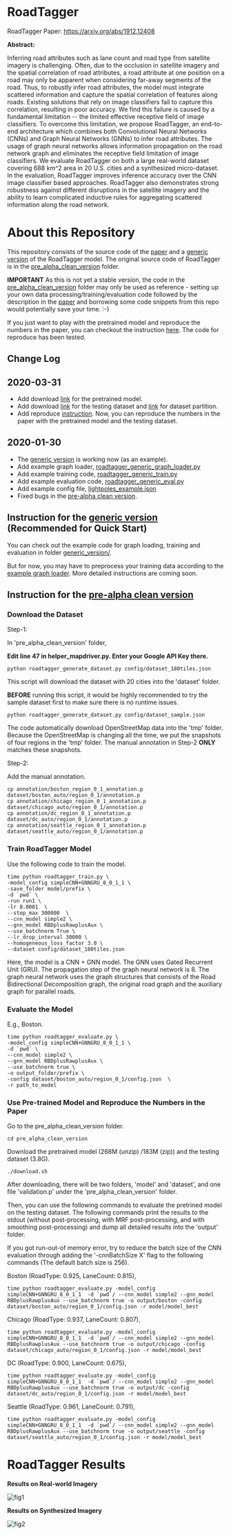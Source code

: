 # RoadTagger

RoadTagger Paper: https://arxiv.org/abs/1912.12408

**Abstract:**

Inferring road attributes such as lane count and road type from satellite imagery is challenging. Often, due to the occlusion in satellite imagery and the spatial correlation of road attributes, a road attribute at one position on a road may only be apparent when considering far-away segments of the road. Thus, to robustly infer road attributes, the model must integrate scattered information and capture the spatial correlation of features along roads. Existing solutions that rely on image classifiers fail to capture this correlation, resulting in poor accuracy. We find this failure is caused by a fundamental limitation -- the limited effective receptive field of image classifiers. To overcome this limitation, we propose RoadTagger, an end-to-end architecture which combines both Convolutional Neural Networks (CNNs) and Graph Neural Networks (GNNs) to infer road attributes. The usage of graph neural networks allows information propagation on the road network graph and eliminates the receptive field limitation of image classifiers. We evaluate RoadTagger on both a large real-world dataset covering 688 km^2 area in 20 U.S. cities and a synthesized micro-dataset. In the evaluation, RoadTagger improves inference accuracy over the CNN image classifier based approaches. RoadTagger also demonstrates strong robustness against different disruptions in the satellite imagery and the ability to learn complicated inductive rules for aggregating scattered information along the road network.


# About this Repository 

This repository consists of the source code of the [paper](https://arxiv.org/abs/1912.12408) and a [generic version](https://github.com/mitroadmaps/roadtagger/tree/master/generic_version) of the RoadTagger model. The original source code of RoadTagger is in the [pre_alpha_clean_version](https://github.com/mitroadmaps/roadtagger/tree/master/pre_alpha_clean_version) folder.

**IMPORTANT** As this is not yet a stable version, the code in the [pre_alpha_clean_version](https://github.com/mitroadmaps/roadtagger/tree/master/pre_alpha_clean_version) folder may only be used as reference - setting up your own data processing/training/evaluation code followed by the description in the [paper](https://arxiv.org/abs/1912.12408) and borrowing some code snippets from this repo would potentially save your time. :-) 

If you just want to play with the pretrained model and reproduce the numbers in the paper, you can checkout the instruction [here](#model). The code for reproduce has been tested. 


## Change Log 
**2020-03-31**
--------------------
- Add download [link](https://mapster.csail.mit.edu/data/roadtagger/model.zip) for the pretrained model.
- Add download [link](https://mapster.csail.mit.edu/data/roadtagger/dataset_testing.zip) for the testing dataset and [link](https://mapster.csail.mit.edu/data/roadtagger/validation.p) for dataset partition.
- Add reproduce [instruction](#model). Now, you can reproduce the numbers in the paper with the pretrained model and the testing dataset.

**2020-01-30**
--------------------
- The [generic version](https://github.com/mitroadmaps/roadtagger/tree/master/generic_version) is working now (as an example).
- Add example graph loader, [roadtagger_generic_graph_loader.py](https://github.com/mitroadmaps/roadtagger/blob/master/generic_version/roadtagger_generic_graph_loader.py)
- Add example training code, [roadtagger_generic_train.py](https://github.com/mitroadmaps/roadtagger/blob/master/generic_version/roadtagger_generic_train.py)
- Add example evaluation code, [roadtagger_generic_eval.py](https://github.com/mitroadmaps/roadtagger/blob/master/generic_version/roadtagger_generic_eval.py)
- Add example config file, [lightpoles_example.json](https://github.com/mitroadmaps/roadtagger/blob/master/generic_version/configs/lightpoles_example.json)
- Fixed bugs in the [pre-alpha clean version](https://github.com/mitroadmaps/roadtagger/tree/master/pre_alpha_clean_version). 



## Instruction for the [generic version](https://github.com/mitroadmaps/roadtagger/tree/master/generic_version) (Recommended for Quick Start)

You can check out the example code for graph loading, training and evaluation in folder [generic_version/](https://github.com/mitroadmaps/roadtagger/tree/master/generic_version).

But for now, you may have to preprocess your training data according to the [example graph loader](https://github.com/mitroadmaps/roadtagger/blob/master/generic_version/roadtagger_generic_graph_loader.py). More detailed instructions are coming soon.


## Instruction for the [pre-alpha clean version](https://github.com/mitroadmaps/roadtagger/tree/master/pre_alpha_clean_version)
### Download the Dataset

Step-1:

In 'pre_alpha_clean_version' folder, 

**Edit line 47 in helper_mapdriver.py. Enter your Google API Key there.**

```
python roadtagger_generate_dataset.py config/dataset_180tiles.json 
```

This script will download the dataset with 20 cities into the 'dataset' folder. 

**BEFORE** running this script, it would be highly recommended to try the sample dataset first to make sure there is no runtime issues.

```
python roadtagger_generate_dataset.py config/dataset_sample.json 
```
The code automatically download OpenStreetMap data into the 'tmp' folder. Because the OpenStreetMap is changing all the time, we put the snapshots of four regions in the 'tmp' folder. The manual annotation in Step-2 **ONLY** matches these snapshots. 


Step-2:

Add the manual annotation.

```
cp annotation/boston_region_0_1_annotation.p dataset/boston_auto/region_0_1/annotation.p
cp annotation/chicago_region_0_1_annotation.p dataset/chicago_auto/region_0_1/annotation.p
cp annotation/dc_region_0_1_annotation.p dataset/dc_auto/region_0_1/annotation.p
cp annotation/seattle_region_0_1_annotation.p dataset/seattle_auto/region_0_1/annotation.p
```

### Train RoadTagger Model

Use the following code to train the model. 

```
time python roadtagger_train.py \
-model_config simpleCNN+GNNGRU_8_0_1_1 \
-save_folder model/prefix \
-d `pwd` \
-run run1 \
-lr 0.0001  \
--step_max 300000  \
--cnn_model simple2 \
--gnn_model RBDplusRawplusAux \
--use_batchnorm True \
--lr_drop_interval 30000 \
--homogeneous_loss_factor 3.0 \
--dataset config/dataset_180tiles.json
```

Here, the model is a CNN + GNN model. The GNN uses Gated Recurrent Unit (GRU). The propagation step of the graph neural network is 8. The graph neural network uses the graph structures that consists of the Road Bidirectional Decomposition graph, the original road graph and the auxiliary graph for parallel roads.  


### Evaluate the Model 

E.g., Boston. 

```
time python roadtagger_evaluate.py \
-model_config simpleCNN+GNNGRU_8_0_1_1 \
-d `pwd` \
--cnn_model simple2 \
--gnn_model RBDplusRawplusAux \
--use_batchnorm true \
-o output_folder/prefix \
-config dataset/boston_auto/region_0_1/config.json  \
-r path_to_model
```

### <a name="model"></a> Use Pre-trained Model and Reproduce the Numbers in the Paper
Go to the pre_alpha_clean_version folder.
```
cd pre_alpha_clean_version
```

Download the pretrained model (268M (unzip) /183M (zip)) and the testing dataset (3.8G). 
```
./download.sh 
```

After downloading, there will be two folders, 'model' and 'dataset', and one file 'validation.p' under the 'pre_alpha_clean_version' folder.

Then, you can use the following commands to evaluate the pretrined model on the testing dataset. The following commands print the results to the stdout (without post-processing, with MRF post-processing, and with smoothing post-processing) and dump all detailed results into the 'output' folder. 

If you got run-out-of memory error, try to reduce the batch size of the CNN evaluation through adding the '-cnnBatchSize X' flag to the following commands (The default batch size is 256).


Boston (RoadType: 0.925, LaneCount: 0.815),  
```
time python roadtagger_evaluate.py -model_config simpleCNN+GNNGRU_8_0_1_1  -d `pwd`/ --cnn_model simple2 --gnn_model RBDplusRawplusAux --use_batchnorm true -o output/boston -config dataset/boston_auto/region_0_1/config.json -r model/model_best

```

Chicago (RoadType: 0.937, LaneCount: 0.807),
```
time python roadtagger_evaluate.py -model_config simpleCNN+GNNGRU_8_0_1_1  -d `pwd`/ --cnn_model simple2 --gnn_model RBDplusRawplusAux --use_batchnorm true -o output/chicago -config dataset/chicago_auto/region_0_1/config.json -r model/model_best

```

DC (RoadType: 0.900, LaneCount: 0.675),
```
time python roadtagger_evaluate.py -model_config simpleCNN+GNNGRU_8_0_1_1  -d `pwd`/ --cnn_model simple2 --gnn_model RBDplusRawplusAux --use_batchnorm true -o output/dc -config dataset/dc_auto/region_0_1/config.json -r model/model_best

```

Seattle (RoadType: 0.961, LaneCount: 0.791),
```
time python roadtagger_evaluate.py -model_config simpleCNN+GNNGRU_8_0_1_1  -d `pwd`/ --cnn_model simple2 --gnn_model RBDplusRawplusAux --use_batchnorm true -o output/seattle -config dataset/seattle_auto/region_0_1/config.json -r model/model_best

```






# RoadTagger Results

**Results on Real-world Imagery**

![fig1](https://github.com/mitroadmaps/roadtagger/blob/master/figure/real.png "Results on Real-world Imagery")

**Results on Synthesized Imagery**

![fig2](https://github.com/mitroadmaps/roadtagger/blob/master/figure/synthesised.png "Results on Synthesized Imagery")









